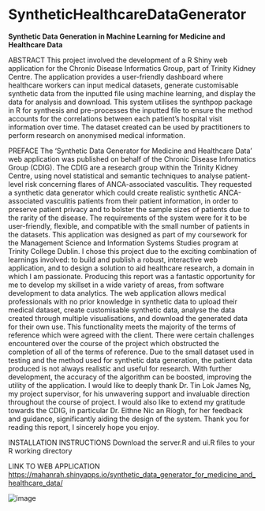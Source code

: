 # SyntheticHealthcareDataGenerator
**Synthetic Data Generation in Machine Learning for Medicine and Healthcare Data**

ABSTRACT
This project involved the development of a R Shiny web application for the Chronic Disease Informatics Group, part of Trinity Kidney Centre. The application provides a user-friendly dashboard where healthcare workers can input medical datasets, generate customisable synthetic data from the inputted file using machine learning, and display the data for analysis and download. This system utilises the synthpop package in R for synthesis and pre-processes the inputted file to ensure the method accounts for the correlations between each patient’s hospital visit information over time. The dataset created can be used by practitioners to perform research on anonymised medical information. 

PREFACE
The ‘Synthetic Data Generator for Medicine and Healthcare Data’ web application was published on behalf of the Chronic Disease Informatics Group (CDIG). The CDIG are a research group within the Trinity Kidney Centre, using novel statistical and semantic techniques to analyse patient-level risk concerning flares of ANCA-associated vasculitis. They requested a synthetic data generator which could create realistic synthetic ANCA-associated vasculitis patients from their patient information, in order to preserve patient privacy and to bolster the sample sizes of patients due to the rarity of the disease. The requirements of the system were for it to be user-friendly, flexible, and compatible with the small number of patients in the datasets. 
This application was designed as part of my coursework for the Management Science and Information Systems Studies program at Trinity College Dublin. I chose this project due to the exciting combination of learnings involved: to build and publish a robust, interactive web application, and to design a solution to aid healthcare research, a domain in which I am passionate. Producing this report was a fantastic opportunity for me to develop my skillset in a wide variety of areas, from software development to data analytics.
The web application allows medical professionals with no prior knowledge in synthetic data to upload their medical dataset, create customisable synthetic data, analyse the data created through multiple visualisations, and download the generated data for their own use. This functionality meets the majority of the terms of reference which were agreed with the client. 
There were certain challenges encountered over the course of the project which obstructed the completion of all of the terms of reference. Due to the small dataset used in testing and the method used for synthetic data generation, the patient data produced is not always realistic and useful for research. With further development, the accuracy of the algorithm can be boosted, improving the utility of the application.
I would like to deeply thank Dr. Tin Lok James Ng, my project supervisor, for his unwavering support and invaluable direction throughout the course of project. I would also like to extend my gratitude towards the CDIG, in particular Dr. Eithne Nic an Ríogh, for her feedback and guidance, significantly aiding the design of the system. Thank you for reading this report, I sincerely hope you enjoy.

INSTALLATION INSTRUCTIONS
Download the server.R and ui.R files to your R working directory

LINK TO WEB APPLICATION
https://mahanrah.shinyapps.io/synthetic_data_generator_for_medicine_and_healthcare_data/ 

![image](https://github.com/mahanrah/SyntheticHealthcareDataGenerator/assets/156537885/c22f0060-abbb-44d3-afb6-2db5a957c334)
